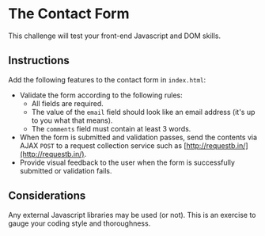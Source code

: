 # The Contact Form
This challenge will test your front-end Javascript and DOM skills.

## Instructions
Add the following features to the contact form in `index.html`:

  - Validate the form according to the following rules:
    - All fields are required.
    - The value of the `email` field should look like an email address (it's up to you what that means).
    - The `comments` field must contain at least 3 words.
  - When the form is submitted and validation passes, send the contents via AJAX `POST` to a request collection service such as [http://requestb.in/](http://requestb.in/).
  - Provide visual feedback to the user when the form is successfully submitted or validation fails.

## Considerations

Any external Javascript libraries may be used (or not). 
This is an exercise to gauge your coding style and thoroughness.
